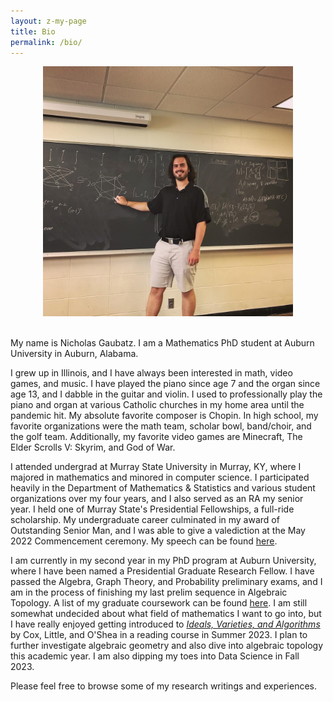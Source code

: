 ```yaml
---
layout: z-my-page
title: Bio
permalink: /bio/
---
```


<center><img src="/assets/images/chalkboard-reu-talk.jpg" width="400" height="auto" /></center>
<br>

My name is Nicholas Gaubatz. I am a Mathematics PhD student at Auburn University in Auburn, Alabama.

I grew up in Illinois, and I have always been interested in math, video games, and music. I have played the piano since age 7 and the organ since age 13, and I dabble in the guitar and violin. I used to professionally play the piano and organ at various Catholic churches in my home area until the pandemic hit. My absolute favorite composer is Chopin. In high school, my favorite organizations were the math team, scholar bowl, band/choir, and the golf team. Additionally, my favorite video games are Minecraft, The Elder Scrolls V: Skyrim, and God of War.

I attended undergrad at Murray State University in Murray, KY, where I majored in mathematics and minored in computer science. I participated heavily in the Department of Mathematics & Statistics and various student organizations over my four years, and I also served as an RA my senior year. I held one of Murray State's Presidential Fellowships, a full-ride scholarship. My undergraduate career culminated in my award of Outstanding Senior Man, and I was able to give a valediction at the May 2022 Commencement ceremony. My speech can be found [here](https://youtu.be/M40MNKYKpEc?t=2769).

I am currently in my second year in my PhD program at Auburn University, where I have been named a Presidential Graduate Research Fellow. I have passed the Algebra, Graph Theory, and Probability preliminary exams, and I am in the process of finishing my last prelim sequence in Algebraic Topology. A list of my graduate coursework can be found [here](/bio/coursework). I am still somewhat undecided about what field of mathematics I want to go into, but I have really enjoyed getting introduced to [*Ideals, Varieties, and Algorithms*](https://link.springer.com/book/10.1007/978-3-319-16721-3) by Cox, Little, and O'Shea in a reading course in Summer 2023. I plan to further investigate algebraic geometry and also dive into algebraic topology this academic year. I am also dipping my toes into Data Science in Fall 2023.

Please feel free to browse some of my research writings and experiences.